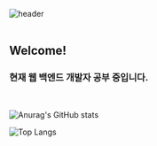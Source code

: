 ![header](https://capsule-render.vercel.app/api?type=Cylinder&color=FAB0AF&height=300&section=header&%20render&fontSize=50&text=Hyerin%20Jeon%20%28WiseJade%29&fontColor=FBF4F2&animation=fadeIn)
<br />
<br />
## Welcome!
### 현재 웹 백엔드 개발자 공부 중입니다.
</br>

![Anurag's GitHub stats](https://github-readme-stats.vercel.app/api?username=WiseJade&theme=panda)

![Top Langs](https://github-readme-stats.vercel.app/api/top-langs/?username=WiseJade&layout=compact)


<!--
**WiseJade/WiseJade** is a ✨ _special_ ✨ repository because its `README.md` (this file) appears on your GitHub profile.

Here are some ideas to get you started:

- 🔭 I’m currently working on ...
- 🌱 I’m currently learning ...
- 👯 I’m looking to collaborate on ...
- 🤔 I’m looking for help with ...
- 💬 Ask me about ...
- 📫 How to reach me: ...
- 😄 Pronouns: ...
- ⚡ Fun fact: ...
-->
